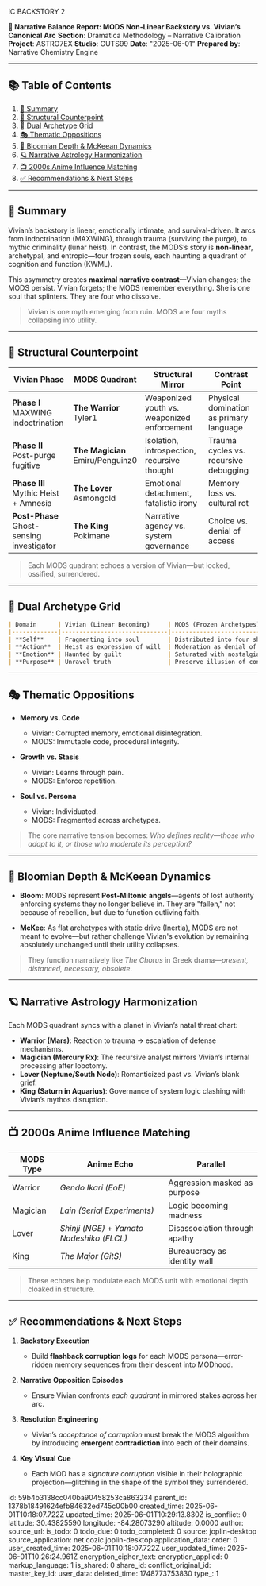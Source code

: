 IC BACKSTORY 2

**📘 Narrative Balance Report: MODS Non-Linear Backstory vs. Vivian’s Canonical Arc**
**Section**: Dramatica Methodology – Narrative Calibration
**Project**: ASTRO7EX
**Studio**: GUTS99
**Date**: "2025-06-01"
**Prepared by**: Narrative Chemistry Engine

---

## 📚 Table of Contents

1. [🌟 Summary](#-summary)
2. [🔀 Structural Counterpoint](#-structural-counterpoint)
3. [🧱 Dual Archetype Grid](#-dual-archetype-grid)
4. [🎭 Thematic Oppositions](#-thematic-oppositions)
5. [🌌 Bloomian Depth & McKeean Dynamics](#-bloomian-depth--mckeean-dynamics)
6. [🪐 Narrative Astrology Harmonization](#-narrative-astrology-harmonization)
7. [📺 2000s Anime Influence Matching](#-2000s-anime-influence-matching)
8. [✅ Recommendations & Next Steps](#-recommendations--next-steps)

---

## 🌟 Summary

Vivian’s backstory is linear, emotionally intimate, and survival-driven. It arcs from indoctrination (MAXWING), through trauma (surviving the purge), to mythic criminality (lunar heist). In contrast, the MODS’s story is **non-linear**, archetypal, and entropic—four frozen souls, each haunting a quadrant of cognition and function (KWML).

This asymmetry creates **maximal narrative contrast**—Vivian changes; the MODS persist. Vivian forgets; the MODS remember everything. She is one soul that splinters. They are four who dissolve.

> Vivian is one myth emerging from ruin.
> MODS are four myths collapsing into utility.

---

## 🔀 Structural Counterpoint

| Vivian Phase                                 | MODS Quadrant                       | Structural Mirror                           | Contrast Point                          |
| -------------------------------------------- | ----------------------------------- | ------------------------------------------- | --------------------------------------- |
| **Phase I**<br>MAXWING indoctrination        | **The Warrior**<br>Tyler1           | Weaponized youth vs. weaponized enforcement | Physical domination as primary language |
| **Phase II**<br>Post-purge fugitive          | **The Magician**<br>Emiru/Penguinz0 | Isolation, introspection, recursive thought | Trauma cycles vs. recursive debugging   |
| **Phase III**<br>Mythic Heist + Amnesia      | **The Lover**<br>Asmongold          | Emotional detachment, fatalistic irony      | Memory loss vs. cultural rot            |
| **Post-Phase**<br>Ghost-sensing investigator | **The King**<br>Pokimane            | Narrative agency vs. system governance      | Choice vs. denial of access             |

> Each MODS quadrant echoes a version of Vivian—but locked, ossified, surrendered.

---

## 🧱 Dual Archetype Grid

```markdown
| Domain      | Vivian (Linear Becoming)     | MODS (Frozen Archetypes)         |
|-------------|------------------------------|----------------------------------|
| **Self**    | Fragmenting into soul        | Distributed into four shadows    |
| **Action**  | Heist as expression of will  | Moderation as denial of will     |
| **Emotion** | Haunted by guilt             | Saturated with nostalgia         |
| **Purpose** | Unravel truth                | Preserve illusion of control     |
```

---

## 🎭 Thematic Oppositions

* **Memory vs. Code**

  * Vivian: Corrupted memory, emotional disintegration.
  * MODS: Immutable code, procedural integrity.

* **Growth vs. Stasis**

  * Vivian: Learns through pain.
  * MODS: Enforce repetition.

* **Soul vs. Persona**

  * Vivian: Individuated.
  * MODS: Fragmented across archetypes.

> The core narrative tension becomes: *Who defines reality—those who adapt to it, or those who moderate its perception?*

---

## 🌌 Bloomian Depth & McKeean Dynamics

* **Bloom**: MODS represent **Post-Miltonic angels**—agents of lost authority enforcing systems they no longer believe in. They are "fallen," not because of rebellion, but due to function outliving faith.

* **McKee**: As flat archetypes with static drive (Inertia), MODS are not meant to evolve—but rather challenge Vivian's evolution by remaining absolutely unchanged until their utility collapses.

> They function narratively like *The Chorus* in Greek drama—*present, distanced, necessary, obsolete*.

---

## 🪐 Narrative Astrology Harmonization

Each MODS quadrant syncs with a planet in Vivian’s natal threat chart:

* **Warrior (Mars)**: Reaction to trauma → escalation of defense mechanisms.
* **Magician (Mercury Rx)**: The recursive analyst mirrors Vivian’s internal processing after lobotomy.
* **Lover (Neptune/South Node)**: Romanticized past vs. Vivian’s blank grief.
* **King (Saturn in Aquarius)**: Governance of system logic clashing with Vivian’s mythos disruption.

---

## 📺 2000s Anime Influence Matching

| MODS Type | Anime Echo                                 | Parallel                      |
| --------- | ------------------------------------------ | ----------------------------- |
| Warrior   | *Gendo Ikari (EoE)*                        | Aggression masked as purpose  |
| Magician  | *Lain (Serial Experiments)*                | Logic becoming madness        |
| Lover     | *Shinji (NGE)* + *Yamato Nadeshiko (FLCL)* | Disassociation through apathy |
| King      | *The Major (GitS)*                         | Bureaucracy as identity wall  |

> These echoes help modulate each MODS unit with emotional depth cloaked in structure.

---

## ✅ Recommendations & Next Steps

1. **Backstory Execution**

   * Build **flashback corruption logs** for each MODS persona—error-ridden memory sequences from their descent into MODhood.

2. **Narrative Opposition Episodes**

   * Ensure Vivian confronts *each quadrant* in mirrored stakes across her arc.

3. **Resolution Engineering**

   * Vivian’s *acceptance of corruption* must break the MODS algorithm by introducing **emergent contradiction** into each of their domains.

4. **Key Visual Cue**

   * Each MOD has a *signature corruption* visible in their holographic projection—glitching in the shape of the symbol they surrendered.



id: 59b4b3138cc040ba90458253ca863234
parent_id: 1378b18491624efb84632ed745c00b00
created_time: 2025-06-01T10:18:07.722Z
updated_time: 2025-06-01T10:29:13.830Z
is_conflict: 0
latitude: 30.43825590
longitude: -84.28073290
altitude: 0.0000
author: 
source_url: 
is_todo: 0
todo_due: 0
todo_completed: 0
source: joplin-desktop
source_application: net.cozic.joplin-desktop
application_data: 
order: 0
user_created_time: 2025-06-01T10:18:07.722Z
user_updated_time: 2025-06-01T10:26:24.961Z
encryption_cipher_text: 
encryption_applied: 0
markup_language: 1
is_shared: 0
share_id: 
conflict_original_id: 
master_key_id: 
user_data: 
deleted_time: 1748773753830
type_: 1